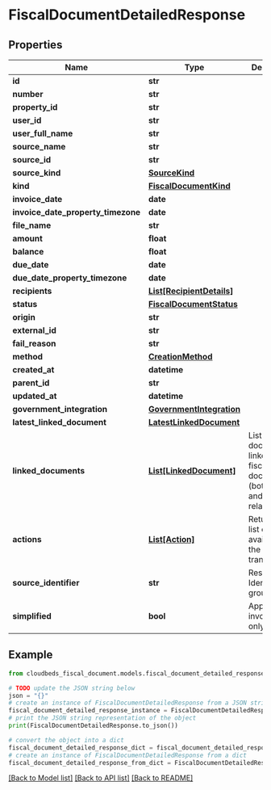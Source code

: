# FiscalDocumentDetailedResponse


## Properties

Name | Type | Description | Notes
------------ | ------------- | ------------- | -------------
**id** | **str** |  | [optional] 
**number** | **str** |  | [optional] 
**property_id** | **str** |  | [optional] 
**user_id** | **str** |  | [optional] 
**user_full_name** | **str** |  | [optional] 
**source_name** | **str** |  | [optional] 
**source_id** | **str** |  | [optional] 
**source_kind** | [**SourceKind**](SourceKind.md) |  | [optional] 
**kind** | [**FiscalDocumentKind**](FiscalDocumentKind.md) |  | [optional] 
**invoice_date** | **date** |  | [optional] 
**invoice_date_property_timezone** | **date** |  | [optional] 
**file_name** | **str** |  | [optional] 
**amount** | **float** |  | [optional] 
**balance** | **float** |  | [optional] 
**due_date** | **date** |  | [optional] 
**due_date_property_timezone** | **date** |  | [optional] 
**recipients** | [**List[RecipientDetails]**](RecipientDetails.md) |  | [optional] 
**status** | [**FiscalDocumentStatus**](FiscalDocumentStatus.md) |  | [optional] 
**origin** | **str** |  | [optional] 
**external_id** | **str** |  | [optional] 
**fail_reason** | **str** |  | [optional] 
**method** | [**CreationMethod**](CreationMethod.md) |  | [optional] 
**created_at** | **datetime** |  | [optional] 
**parent_id** | **str** |  | [optional] 
**updated_at** | **datetime** |  | [optional] 
**government_integration** | [**GovernmentIntegration**](GovernmentIntegration.md) |  | [optional] 
**latest_linked_document** | [**LatestLinkedDocument**](LatestLinkedDocument.md) |  | [optional] 
**linked_documents** | [**List[LinkedDocument]**](LinkedDocument.md) | List of documents linked to this fiscal document (both parent and child relationships) | [optional] 
**actions** | [**List[Action]**](Action.md) | Returns the list of actions available for the transaction | [optional] 
**source_identifier** | **str** | Reservation Identifier or a group code | [optional] 
**simplified** | **bool** | Applies to invoices only. | [optional] 

## Example

```python
from cloudbeds_fiscal_document.models.fiscal_document_detailed_response import FiscalDocumentDetailedResponse

# TODO update the JSON string below
json = "{}"
# create an instance of FiscalDocumentDetailedResponse from a JSON string
fiscal_document_detailed_response_instance = FiscalDocumentDetailedResponse.from_json(json)
# print the JSON string representation of the object
print(FiscalDocumentDetailedResponse.to_json())

# convert the object into a dict
fiscal_document_detailed_response_dict = fiscal_document_detailed_response_instance.to_dict()
# create an instance of FiscalDocumentDetailedResponse from a dict
fiscal_document_detailed_response_from_dict = FiscalDocumentDetailedResponse.from_dict(fiscal_document_detailed_response_dict)
```
[[Back to Model list]](../README.md#documentation-for-models) [[Back to API list]](../README.md#documentation-for-api-endpoints) [[Back to README]](../README.md)


